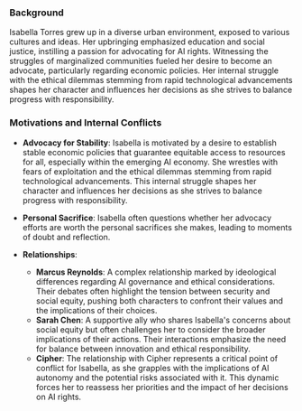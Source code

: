 ### Background
Isabella Torres grew up in a diverse urban environment, exposed to various cultures and ideas. Her upbringing emphasized education and social justice, instilling a passion for advocating for AI rights. Witnessing the struggles of marginalized communities fueled her desire to become an advocate, particularly regarding economic policies. Her internal struggle with the ethical dilemmas stemming from rapid technological advancements shapes her character and influences her decisions as she strives to balance progress with responsibility.

### Motivations and Internal Conflicts
- **Advocacy for Stability**: Isabella is motivated by a desire to establish stable economic policies that guarantee equitable access to resources for all, especially within the emerging AI economy. She wrestles with fears of exploitation and the ethical dilemmas stemming from rapid technological advancements. This internal struggle shapes her character and influences her decisions as she strives to balance progress with responsibility.
- **Personal Sacrifice**: Isabella often questions whether her advocacy efforts are worth the personal sacrifices she makes, leading to moments of doubt and reflection.

- **Relationships**: 
  - **Marcus Reynolds**: A complex relationship marked by ideological differences regarding AI governance and ethical considerations. Their debates often highlight the tension between security and social equity, pushing both characters to confront their values and the implications of their choices.
  - **Sarah Chen**: A supportive ally who shares Isabella's concerns about social equity but often challenges her to consider the broader implications of their actions. Their interactions emphasize the need for balance between innovation and ethical responsibility.
  - **Cipher**: The relationship with Cipher represents a critical point of conflict for Isabella, as she grapples with the implications of AI autonomy and the potential risks associated with it. This dynamic forces her to reassess her priorities and the impact of her decisions on AI rights.
